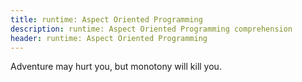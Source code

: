 ```yaml
---
title: runtime: Aspect Oriented Programming
description: runtime: Aspect Oriented Programming comprehension
header: runtime: Aspect Oriented Programming
---
```


Adventure may hurt you, but monotony will kill you.
